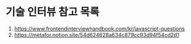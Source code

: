 # 기술 인터뷰 참고 목록

1. https://www.frontendinterviewhandbook.com/kr/javascript-questions
2. https://metafor.notion.site/54d624628a634c879cc93d94f54cd2d1
